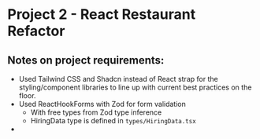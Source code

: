 # Project 2 - React Restaurant Refactor

## Notes on project requirements:
- Used Tailwind CSS and Shadcn instead of React strap for the styling/component libraries to 
  line up with current best practices on the floor.
- Used ReactHookForms with Zod for form validation
  - With free types from Zod type inference
  - HiringData type is defined in `types/HiringData.tsx`
- 